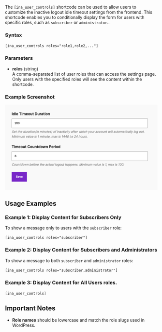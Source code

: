 The `[ina_user_controls]` shortcode can be used to allow users to customize the inactive logout idle timeout settings from the frontend. This shortcode enables you to conditionally display the form for users with specific roles, such as `subscriber` or `administrator`..

### Syntax

`[ina_user_controls roles="role1,role2,..."]`

### Parameters

- **roles** (string)  
  A comma-separated list of user roles that can access the settings page. Only users with the specified roles will see the content within the shortcode.

### Example Screenshot

![User Control Settings](../img/user_control.png)

## Usage Examples

### Example 1: Display Content for Subscribers Only

To show a message only to users with the `subscriber` role:

`[ina_user_controls roles="subscriber"]`

### Example 2: Display Content for Subscribers and Administrators

To show a message to both `subscriber` and `administrator` roles:

`[ina_user_controls roles="subscriber,administrator"]`

### Example 3: Display Content for All Users roles.

`[ina_user_controls]`

## Important Notes

- **Role names** should be lowercase and match the role slugs used in WordPress.

